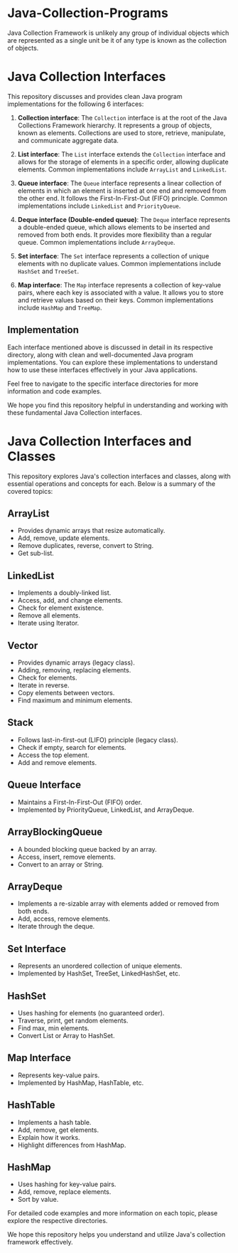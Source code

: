 # Java-Collection-Programs
Java Collection Framework is unlikely any group of individual objects which are represented as a single unit be it of any type is known as the collection of objects.


# Java Collection Interfaces
This repository discusses and provides clean Java program implementations for the following 6 interfaces:

1. **Collection interface**: The `Collection` interface is at the root of the Java Collections Framework hierarchy. It represents a group of objects, known as elements. Collections are used to store, retrieve, manipulate, and communicate aggregate data.

2. **List interface**: The `List` interface extends the `Collection` interface and allows for the storage of elements in a specific order, allowing duplicate elements. Common implementations include `ArrayList` and `LinkedList`.

3. **Queue interface**: The `Queue` interface represents a linear collection of elements in which an element is inserted at one end and removed from the other end. It follows the First-In-First-Out (FIFO) principle. Common implementations include `LinkedList` and `PriorityQueue`.

4. **Deque interface (Double-ended queue)**: The `Deque` interface represents a double-ended queue, which allows elements to be inserted and removed from both ends. It provides more flexibility than a regular queue. Common implementations include `ArrayDeque`.

5. **Set interface**: The `Set` interface represents a collection of unique elements with no duplicate values. Common implementations include `HashSet` and `TreeSet`.

6. **Map interface**: The `Map` interface represents a collection of key-value pairs, where each key is associated with a value. It allows you to store and retrieve values based on their keys. Common implementations include `HashMap` and `TreeMap`.

## Implementation

Each interface mentioned above is discussed in detail in its respective directory, along with clean and well-documented Java program implementations. You can explore these implementations to understand how to use these interfaces effectively in your Java applications.

Feel free to navigate to the specific interface directories for more information and code examples.

We hope you find this repository helpful in understanding and working with these fundamental Java Collection interfaces.




# Java Collection Interfaces and Classes

This repository explores Java's collection interfaces and classes, along with essential operations and concepts for each. Below is a summary of the covered topics:

## ArrayList
- Provides dynamic arrays that resize automatically.
- Add, remove, update elements.
- Remove duplicates, reverse, convert to String.
- Get sub-list.

## LinkedList
- Implements a doubly-linked list.
- Access, add, and change elements.
- Check for element existence.
- Remove all elements.
- Iterate using Iterator.

## Vector
- Provides dynamic arrays (legacy class).
- Adding, removing, replacing elements.
- Check for elements.
- Iterate in reverse.
- Copy elements between vectors.
- Find maximum and minimum elements.

## Stack
- Follows last-in-first-out (LIFO) principle (legacy class).
- Check if empty, search for elements.
- Access the top element.
- Add and remove elements.

## Queue Interface
- Maintains a First-In-First-Out (FIFO) order.
- Implemented by PriorityQueue, LinkedList, and ArrayDeque.

## ArrayBlockingQueue
- A bounded blocking queue backed by an array.
- Access, insert, remove elements.
- Convert to an array or String.

## ArrayDeque
- Implements a re-sizable array with elements added or removed from both ends.
- Add, access, remove elements.
- Iterate through the deque.

## Set Interface
- Represents an unordered collection of unique elements.
- Implemented by HashSet, TreeSet, LinkedHashSet, etc.

## HashSet
- Uses hashing for elements (no guaranteed order).
- Traverse, print, get random elements.
- Find max, min elements.
- Convert List or Array to HashSet.

## Map Interface
- Represents key-value pairs.
- Implemented by HashMap, HashTable, etc.

## HashTable
- Implements a hash table.
- Add, remove, get elements.
- Explain how it works.
- Highlight differences from HashMap.

## HashMap
- Uses hashing for key-value pairs.
- Add, remove, replace elements.
- Sort by value.

For detailed code examples and more information on each topic, please explore the respective directories.

We hope this repository helps you understand and utilize Java's collection framework effectively.


